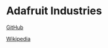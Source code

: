 # Adafruit Industries

[GitHub](https://GitHub.com/Adafruit)

[Wikipedia](https://en.wikipedia.org/wiki/Adafruit_Industries)
